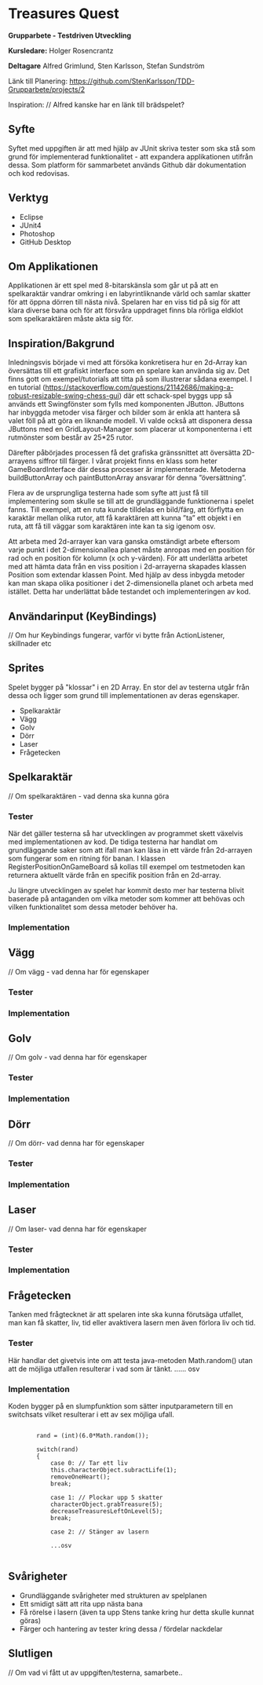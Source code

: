 # Treasures Quest
**Grupparbete - Testdriven Utveckling**

**Kursledare:** Holger Rosencrantz

**Deltagare** Alfred Grimlund, Sten Karlsson, Stefan Sundström

Länk till Planering: https://github.com/StenKarlsson/TDD-Grupparbete/projects/2

Inspiration: // Alfred kanske har en länk till brädspelet?

## Syfte

Syftet med uppgiften är att med hjälp av JUnit skriva tester som ska stå som grund för implementerad funktionalitet - att expandera applikationen utifrån dessa. Som platform för sammarbetet används Github där dokumentation och kod redovisas.

## Verktyg

* Eclipse
* JUnit4 
* Photoshop
* GitHub Desktop


## Om Applikationen

Applikationen är ett spel med 8-bitarskänsla som går ut på att en spelkaraktär vandrar omkring i en labyrintliknande värld och samlar skatter för att öppna dörren till nästa nivå. Spelaren har en viss tid på sig för att klara diverse bana och för att försvåra uppdraget finns bla rörliga eldklot som spelkaraktären måste akta sig för. 

## Inspiration/Bakgrund

Inledningsvis började vi med att försöka konkretisera hur en 2d-Array kan översättas till ett grafiskt interface som en spelare kan använda sig av. Det finns gott om exempel/tutorials att titta på som illustrerar sådana exempel. I en tutorial (https://stackoverflow.com/questions/21142686/making-a-robust-resizable-swing-chess-gui) där ett schack-spel byggs upp så används ett Swingfönster som fylls med komponenten JButton. JButtons har inbyggda metoder visa färger och bilder som är enkla att hantera så valet föll på att göra en liknande modell. Vi valde också att disponera dessa JButtons med en GridLayout-Manager som placerar ut komponenterna i ett rutmönster som består av 25*25 rutor.  

Därefter påbörjades processen få det grafiska gränssnittet att översätta 2D-arrayens siffror till färger. I vårat projekt finns en klass som heter GameBoardInterface där dessa processer är implementerade. Metoderna buildButtonArray och paintButtonArray ansvarar för denna ”översättning”.  

Flera av de ursprungliga testerna hade som syfte att just få till implementering som skulle se till att de grundläggande funktionerna i spelet fanns. Till exempel, att en ruta kunde tilldelas en bild/färg, att förflytta en karaktär mellan olika rutor, att få karaktären att kunna ”ta” ett objekt i en ruta, att få till väggar som karaktären inte kan ta sig igenom osv. 

Att arbeta med 2d-arrayer kan vara ganska omständigt arbete eftersom varje punkt i det 2-dimensionallea planet måste anropas med en position för rad och en position för kolumn (x och y-värden).
För att underlätta arbetet med att hämta data från en viss position i 2d-arrayerna skapades klassen Position som extendar klassen Point. Med hjälp av dess inbygda metoder kan man skapa olika positioner i det 2-dimensionella planet och arbeta med istället. Detta har underlättat både testandet och implementeringen av kod.  
         




## Användarinput (KeyBindings)

// Om hur Keybindings fungerar, varför vi bytte från ActionListener, skillnader etc

## Sprites

Spelet bygger på "klossar" i en 2D Array. En stor del av testerna utgår från dessa och ligger som grund till implementationen av deras egenskaper.

* Spelkaraktär 
* Vägg
* Golv
* Dörr
* Laser
* Frågetecken

## Spelkaraktär

// Om spelkaraktären - vad denna ska kunna göra

### Tester
När det gäller testerna så har utvecklingen av programmet skett växelvis med implementationen av kod. De tidiga testerna har handlat om grundläggande saker som att ifall man kan läsa in ett värde från 2d-arrayen som fungerar som en ritning för banan. 
I klassen RegisterPositionOnGameBoard så kollas till exempel om testmetoden kan returnera aktuellt värde från en specifik position från en 2d-array. 

Ju längre utvecklingen av spelet har kommit desto mer har testerna blivit baserade på antaganden om vilka metoder som kommer att behövas och vilken funktionalitet som dessa metoder behöver ha. 

### Implementation

## Vägg

// Om vägg - vad denna har för egenskaper

### Tester

### Implementation

## Golv

// Om golv - vad denna har för egenskaper

### Tester

### Implementation

## Dörr

// Om dörr- vad denna har för egenskaper

### Tester

### Implementation

## Laser

// Om laser- vad denna har för egenskaper

### Tester

### Implementation

## Frågetecken 

Tanken med frågtecknet är att spelaren inte ska kunna förutsäga utfallet, man kan få skatter, liv, tid eller avaktivera lasern men även förlora liv och tid.

### Tester
Här handlar det givetvis inte om att testa java-metoden Math.random() utan att de möjliga utfallen resulterar i vad som är tänkt.
...... osv

### Implementation

Koden bygger på en slumpfunktion som sätter inputparametern till en switchsats vilket resulterar i ett av sex möjliga ufall.
```

		rand = (int)(6.0*Math.random());

		switch(rand) 
		{
			case 0: // Tar ett liv
			this.characterObject.subractLife(1);
			removeOneHeart();							
			break;

			case 1: // Plockar upp 5 skatter
			characterObject.grabTreasure(5);
			decreaseTreasuresLeftOnLevel(5);
			break;

			case 2: // Stänger av lasern

			...osv
			
```

## Svårigheter

- Grundläggande svårigheter med strukturen av spelplanen
- Ett smidigt sätt att rita upp nästa bana
- Få rörelse i lasern (även ta upp Stens tanke kring hur detta skulle kunnat göras)
- Färger och hantering av tester kring dessa / fördelar nackdelar

## Slutligen

// Om vad vi fått ut av uppgiften/testerna, samarbete..



